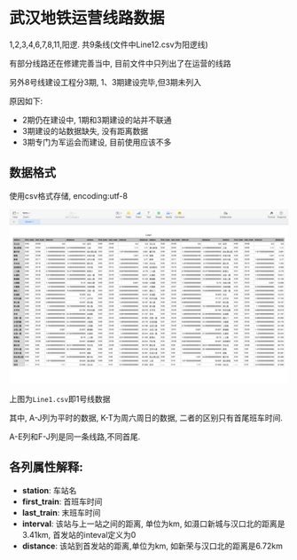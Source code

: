 # 武汉地铁运营线路数据

1,2,3,4,6,7,8,11,阳逻. 共9条线(文件中Line12.csv为阳逻线)

有部分线路还在修建完善当中, 目前文件中只列出了在运营的线路

另外8号线建设工程分3期, 1、3期建设完毕,但3期未列入

原因如下:

- 2期仍在建设中, 1期和3期建设的站并不联通
- 3期建设的站数据缺失, 没有距离数据
- 3期专门为军运会而建设, 目前使用应该不多

 

## 数据格式

使用csv格式存储, encoding:utf-8

![Line1](../docs/assets/Line1.png)

上图为`Line1.csv`即1号线数据

其中, A-J列为平时的数据, K-T为周六周日的数据, 二者的区别只有首尾班车时间.

A-E列和F-J列是同一条线路,不同首尾.



## 各列属性解释:

- **station**: 车站名
- **first_train**: 首班车时间
- **last_train**: 末班车时间
- **interval**: 该站与上一站之间的距离, 单位为km, 如滠口新城与汉口北的距离是3.41km, 首发站的inteval定义为0
- **distance**: 该站到首发站的距离,单位为km, 如新荣与汉口北的距离是6.72km






